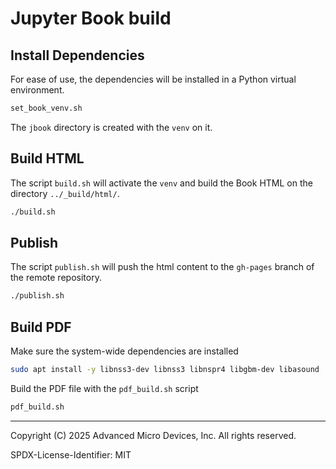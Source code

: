 # Jupyter Book build

## Install Dependencies

For ease of use, the dependencies will be installed in a Python virtual environment.

```sh
set_book_venv.sh
```

The `jbook` directory is created with the `venv` on it.

## Build HTML

The script `build.sh` will activate the `venv` and build the Book HTML on the directory `../_build/html/`.

```sh
./build.sh
```

## Publish

The script `publish.sh` will push the html content to the `gh-pages` branch of the remote repository.

```sh
./publish.sh
```

## Build PDF

Make sure the system-wide dependencies are installed

```sh
sudo apt install -y libnss3-dev libnss3 libnspr4 libgbm-dev libasound
```

Build the PDF file with the `pdf_build.sh` script

```sh
pdf_build.sh
```

----------
Copyright (C) 2025 Advanced Micro Devices, Inc. All rights reserved.

SPDX-License-Identifier: MIT